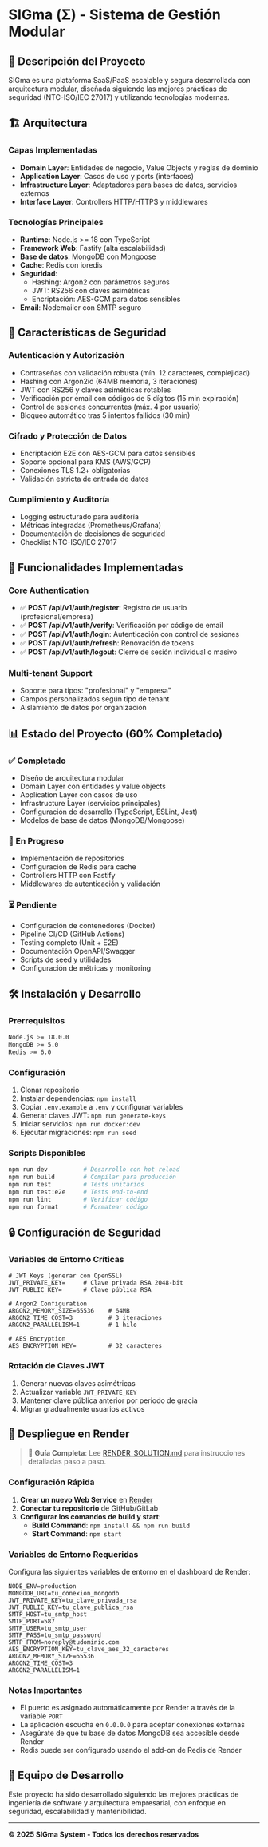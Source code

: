 # SIGma (Σ) - Sistema de Gestión Modular

## 🎯 Descripción del Proyecto

SIGma es una plataforma SaaS/PaaS escalable y segura desarrollada con arquitectura modular, diseñada siguiendo las mejores prácticas de seguridad (NTC-ISO/IEC 27017) y utilizando tecnologías modernas.

## 🏗️ Arquitectura

### Capas Implementadas

- **Domain Layer**: Entidades de negocio, Value Objects y reglas de dominio
- **Application Layer**: Casos de uso y ports (interfaces)
- **Infrastructure Layer**: Adaptadores para bases de datos, servicios externos
- **Interface Layer**: Controllers HTTP/HTTPS y middlewares

### Tecnologías Principales

- **Runtime**: Node.js >= 18 con TypeScript
- **Framework Web**: Fastify (alta escalabilidad)
- **Base de datos**: MongoDB con Mongoose
- **Cache**: Redis con ioredis
- **Seguridad**:
  - Hashing: Argon2 con parámetros seguros
  - JWT: RS256 con claves asimétricas
  - Encriptación: AES-GCM para datos sensibles
- **Email**: Nodemailer con SMTP seguro

## 🔐 Características de Seguridad

### Autenticación y Autorización
- Contraseñas con validación robusta (mín. 12 caracteres, complejidad)
- Hashing con Argon2id (64MB memoria, 3 iteraciones)
- JWT con RS256 y claves asimétricas rotables
- Verificación por email con códigos de 5 dígitos (15 min expiración)
- Control de sesiones concurrentes (máx. 4 por usuario)
- Bloqueo automático tras 5 intentos fallidos (30 min)

### Cifrado y Protección de Datos
- Encriptación E2E con AES-GCM para datos sensibles
- Soporte opcional para KMS (AWS/GCP)
- Conexiones TLS 1.2+ obligatorias
- Validación estricta de entrada de datos

### Cumplimiento y Auditoría
- Logging estructurado para auditoría
- Métricas integradas (Prometheus/Grafana)
- Documentación de decisiones de seguridad
- Checklist NTC-ISO/IEC 27017

## 🚀 Funcionalidades Implementadas

### Core Authentication
- ✅ **POST /api/v1/auth/register**: Registro de usuario (profesional/empresa)
- ✅ **POST /api/v1/auth/verify**: Verificación por código de email
- ✅ **POST /api/v1/auth/login**: Autenticación con control de sesiones
- ✅ **POST /api/v1/auth/refresh**: Renovación de tokens
- ✅ **POST /api/v1/auth/logout**: Cierre de sesión individual o masivo

### Multi-tenant Support
- Soporte para tipos: "profesional" y "empresa"
- Campos personalizados según tipo de tenant
- Aislamiento de datos por organización

## 📊 Estado del Proyecto (60% Completado)

### ✅ Completado
- Diseño de arquitectura modular
- Domain Layer con entidades y value objects
- Application Layer con casos de uso
- Infrastructure Layer (servicios principales)
- Configuración de desarrollo (TypeScript, ESLint, Jest)
- Modelos de base de datos (MongoDB/Mongoose)

### 🚧 En Progreso
- Implementación de repositorios
- Configuración de Redis para cache
- Controllers HTTP con Fastify
- Middlewares de autenticación y validación

### ⏳ Pendiente
- Configuración de contenedores (Docker)
- Pipeline CI/CD (GitHub Actions)
- Testing completo (Unit + E2E)
- Documentación OpenAPI/Swagger
- Scripts de seed y utilidades
- Configuración de métricas y monitoring

## 🛠️ Instalación y Desarrollo

### Prerrequisitos
```bash
Node.js >= 18.0.0
MongoDB >= 5.0
Redis >= 6.0
```

### Configuración
1. Clonar repositorio
2. Instalar dependencias: `npm install`
3. Copiar `.env.example` a `.env` y configurar variables
4. Generar claves JWT: `npm run generate-keys`
5. Iniciar servicios: `npm run docker:dev`
6. Ejecutar migraciones: `npm run seed`

### Scripts Disponibles
```bash
npm run dev          # Desarrollo con hot reload
npm run build        # Compilar para producción
npm run test         # Tests unitarios
npm run test:e2e     # Tests end-to-end
npm run lint         # Verificar código
npm run format       # Formatear código
```

## 🔒 Configuración de Seguridad

### Variables de Entorno Críticas
```env
# JWT Keys (generar con OpenSSL)
JWT_PRIVATE_KEY=     # Clave privada RSA 2048-bit
JWT_PUBLIC_KEY=      # Clave pública RSA

# Argon2 Configuration
ARGON2_MEMORY_SIZE=65536    # 64MB
ARGON2_TIME_COST=3          # 3 iteraciones
ARGON2_PARALLELISM=1        # 1 hilo

# AES Encryption
AES_ENCRYPTION_KEY=         # 32 caracteres
```

### Rotación de Claves JWT
1. Generar nuevas claves asimétricas
2. Actualizar variable `JWT_PRIVATE_KEY`
3. Mantener clave pública anterior por periodo de gracia
4. Migrar gradualmente usuarios activos

## 🚢 Despliegue en Render

> 📖 **Guía Completa**: Lee [RENDER_SOLUTION.md](./RENDER_SOLUTION.md) para instrucciones detalladas paso a paso.

### Configuración Rápida

1. **Crear un nuevo Web Service** en [Render](https://render.com)
2. **Conectar tu repositorio** de GitHub/GitLab
3. **Configurar los comandos de build y start**:
   - **Build Command**: `npm install && npm run build`
   - **Start Command**: `npm start`

### Variables de Entorno Requeridas

Configura las siguientes variables de entorno en el dashboard de Render:

```env
NODE_ENV=production
MONGODB_URI=tu_conexion_mongodb
JWT_PRIVATE_KEY=tu_clave_privada_rsa
JWT_PUBLIC_KEY=tu_clave_publica_rsa
SMTP_HOST=tu_smtp_host
SMTP_PORT=587
SMTP_USER=tu_smtp_user
SMTP_PASS=tu_smtp_password
SMTP_FROM=noreply@tudominio.com
AES_ENCRYPTION_KEY=tu_clave_aes_32_caracteres
ARGON2_MEMORY_SIZE=65536
ARGON2_TIME_COST=3
ARGON2_PARALLELISM=1
```

### Notas Importantes

- El puerto es asignado automáticamente por Render a través de la variable `PORT`
- La aplicación escucha en `0.0.0.0` para aceptar conexiones externas
- Asegúrate de que tu base de datos MongoDB sea accesible desde Render
- Redis puede ser configurado usando el add-on de Redis de Render

## 👥 Equipo de Desarrollo

Este proyecto ha sido desarrollado siguiendo las mejores prácticas de ingeniería de software y arquitectura empresarial, con enfoque en seguridad, escalabilidad y mantenibilidad.

---

**© 2025 SIGma System - Todos los derechos reservados**